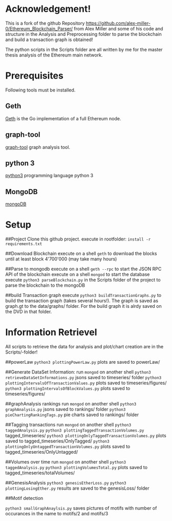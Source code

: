 # Acknowledgement!

This is a fork of the github Repository https://github.com/alex-miller-0/Ethereum_Blockchain_Parser/ from Alex Miller and some of his code and structure in the Analysis and Preprocessing folder to parse the blockchain and build a transaction graph is obtained!

The python scripts in the Scripts folder are all written by me for the master thesis analysis of the Ethereum main network.

# Prerequisites

Following tools must be installed.

## Geth

[Geth](https://github.com/ethereum/go-ethereum/wiki/Geth) is the Go implementation of a full Ethereum node.

## graph-tool

[graph-tool](https://graph-tool.skewed.de/) graph analysis tool.

## python 3

[python3](https://www.python.org/downloads/release/python-352/) programming language python 3

## MongoDB

[mongoDB](https://www.mongodb.com/)

# Setup

##Project
Clone this github project.
execute in rootfolder: `install -r requirements.txt`

##Download Blockchain
execute on a shell `geth` to download the blocks until at least block 4'700'000 (may take many hours)

##Parse to mongodb
execute on a shell `geth --rpc` to start the JSON RPC API of the blockchain
execute on a shell `mongod` to start the database
execute `python3 parseBlockchain.py` in the Scripts folder of the project to parse the blockchain to the mongoDB

##build Transaction graph
execute `python3 buildTransactionGraphs.py` to build the transaction graph (takes several hours!). The graph is saved as graph.gt to the data/graphs/ folder. For the build graph it is alrdy saved on the DVD in that folder.

# Information Retrievel

All scripts to retrieve the data for analysis and plot/chart creation are in the Scripts/-folder!

##powerLaw
`python3 plottingPowerLaw.py` plots are saved to powerLaw/

##Generate DataSet Information:
run `mongod` on another shell
`python3 retrieveDataSetInformations.py` jsons saved to timeseries/ folder
`python3 plottingIntervalsOfTransactionValues.py` plots saved to timeseries/figures/
`python3 plottingIntervalsOfBlockValues.py` plots saved to timeseries/figures/

##graphAnalysis rankings
run `mongod` on another shell
`python3 graphAnalysis.py` jsons saved to rankings/ folder
`python3 pieChartingRankingTags.py` pie charts saved to rankings/ folder

##Tagging transactions
run `mongod` on another shell
`python3 taggedAnalysis.py`
`python3 plottingTaggedTransactionVolumes.py` tagged_timeseries/
`python3 plottingOnlyTaggedTransactionVolumes.py` plots saved to tagged_timeseries/OnlyTagged/
`python3 plottingOnlyUntaggedTransactionVolumes.py` plots saved to tagged_timeseries/OnlyUntagged/

##Volumes over time
run `mongod` on another shell
`python3 taggedAnalysis.py`
`python3 plottingVolumesTotal.py` plots saved to tagged_timeseries/totalVolumes/

##GenesisAnalysis
`python3 genesisEtherLoss.py`
`python3 plottingLosingEther.py`
results are saved to the genesisLoss/ folder

##Motif detection

`python3 smallGraphAnaylsis.py` saves pictures of motifs with number of occurances in the name to motifs/2 and motifs/3
